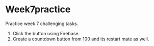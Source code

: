 # Week7practice
Practice week 7 challenging tasks.
1. Click the button using Firebase.
2. Create a countdown button from 100 and its restart mate as well.